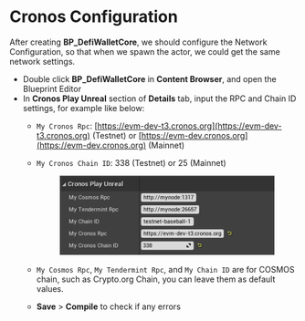 # Cronos Configuration

After creating **BP\_DefiWalletCore**, we should configure the Network Configuration, so that when we spawn the actor, we could get the same network settings.

* Double click **BP\_DefiWalletCore** in **Content Browser**, and open the Blueprint Editor
* In **Cronos Play Unreal** section of **Details** tab, input the RPC and Chain ID settings, for example like below:
  * `My Cronos Rpc`: [https://evm-dev-t3.cronos.org](https://evm-dev-t3.cronos.org) (Testnet) or [https://evm-dev.cronos.org](https://evm-dev.cronos.org) (Mainnet)
  *   `My Cronos Chain ID`: 338 (Testnet) or 25 (Mainnet)



      <figure><img src="../../../.gitbook/assets/image (10).png" alt=""><figcaption></figcaption></figure>
  * `My Cosmos Rpc`, `My Tendermint Rpc`, and `My Chain ID` are for COSMOS chain, such as Crypto.org Chain, you can leave them as default values.
  * **Save** > **Compile** to check if any errors
